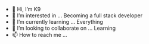 - 👋 Hi, I’m K9
- 👀 I’m interested in ... Becoming a full stack developer
- 🌱 I’m currently learning ... Everything
- 💞️ I’m looking to collaborate on ... Learning
- 📫 How to reach me ...
